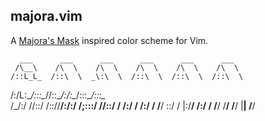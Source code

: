 majora.vim
----------

A [Majora's
Mask](http://fc08.deviantart.net/fs71/i/2013/245/8/e/majora_s_mask___wooden_replica_by_supermariio-d6kubcn.jpg)
inspired color scheme for Vim.

      ___      ___      ___      ___      ___      ___   
     /\__\    /\  \    /\  \    /\  \    /\  \    /\  \  
    /::L_L_  /::\  \  _\:\  \  /::\  \  /::\  \  /::\  \ 
   /:/L:\__\/::\:\__\/\/::\__\/:/\:\__\/::\:\__\/::\:\__\
   \/_/:/  /\/\::/  /\::/\/__/\:\/:/  /\;:::/  /\/\::/  /
     /:/  /   /:/  /  \/__/    \::/  /  |:\/__/   /:/  / 
     \/__/    \/__/             \/__/    \|__|    \/__/  


